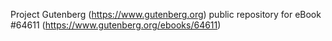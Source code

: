 Project Gutenberg (https://www.gutenberg.org) public repository for
eBook #64611 (https://www.gutenberg.org/ebooks/64611)
